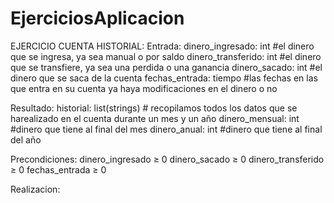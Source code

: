 # EjerciciosAplicacion


EJERCICIO CUENTA HISTORIAL:
  Entrada:
    dinero_ingresado: int #el dinero que se ingresa, ya sea manual o por saldo
    dinero_transferido: int #el dinero que se transfiere, ya sea una perdida o una ganancia
    dinero_sacado: int #el dinero que se saca de la cuenta
    fechas_entrada: tiempo #las fechas en las que entra en su cuenta ya haya modificaciones en el dinero o no

Resultado:
  historial: list(strings) # recopilamos todos los datos que se harealizado en el cuenta durante un mes y un año
  dinero_mensual: int #dinero que tiene al final del mes
  dinero_anual: int #dinero que tiene al final del año
  
Precondiciones:
  dinero_ingresado ≥ 0
  dinero_sacado ≥ 0
  dinero_transferido ≥ 0
  fechas_entrada ≥ 0
  
Realizacion:

